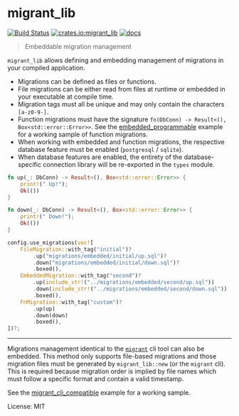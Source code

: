 # migrant_lib

[![Build Status](https://travis-ci.org/jaemk/migrant_lib.svg?branch=master)](https://travis-ci.org/jaemk/migrant_lib)
[![crates.io:migrant_lib](https://img.shields.io/crates/v/migrant_lib.svg?label=migrant_lib)](https://crates.io/crates/migrant_lib)
[![docs](https://docs.rs/migrant_lib/badge.svg)](https://docs.rs/migrant_lib)

> Embeddable migration management

`migrant_lib` allows defining and embedding management of migrations in your compiled application.

- Migrations can be defined as files or functions.
- File migrations can be either read from files at runtime or embedded in your executable at compile time.
- Migration tags must all be unique and may only contain the characters `[a-z0-9-]`.
- Function migrations must have the signature `fn(DbConn) -> Result<(), Box<std::error::Error>>`.
  See the [embedded_programmable](https://github.com/jaemk/migrant_lib/blob/master/examples/embedded_programmable.rs)
  example for a working sample of function migrations.
- When working with embedded and function migrations, the respective database feature must be
  enabled (`postgresql` / `sqlite`).
- When database features are enabled, the entirety of the database-specific connection library will
  be re-exported in the `types` module.


```rust
fn up(_: DbConn) -> Result<(), Box<std::error::Error>> {
    print!(" Up!");
    Ok(())
}

fn down(_: DbConn) -> Result<(), Box<std::error::Error>> {
    print!(" Down!");
    Ok(())
}

config.use_migrations(vec![
    FileMigration::with_tag("initial")?
        .up("migrations/embedded/initial/up.sql")?
        .down("migrations/embedded/initial/down.sql")?
        .boxed(),
    EmbeddedMigration::with_tag("second")?
        .up(include_str!("../migrations/embedded/second/up.sql"))
        .down(include_str!("../migrations/embedded/second/down.sql"))
        .boxed(),
    FnMigration::with_tag("custom")?
        .up(up)
        .down(down)
        .boxed(),
])?;
```

----

Migrations management identical to the [`migrant`](https://github.com/jaemk/migrant) cli tool can also be embedded.
This method only supports file-based migrations and those migration files must be generated by `migrant_lib::new`
(or the `migrant` cli). This is required because migration order is implied by file names which must follow
a specific format and contain a valid timestamp.

See the [migrant_cli_compatible](https://github.com/jaemk/migrant_lib/blob/master/examples/migrant_cli_compatible.rs)
example for a working sample.


License: MIT
